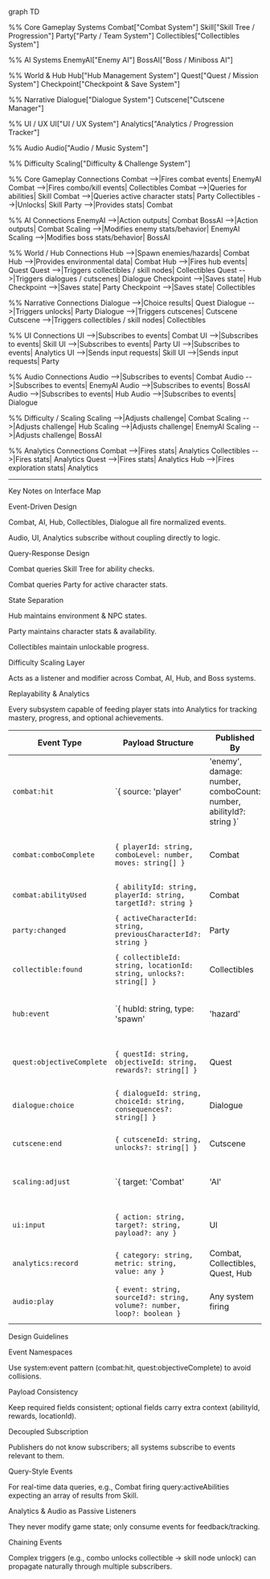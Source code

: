 graph TD

%% Core Gameplay Systems Combat["Combat System"] Skill["Skill Tree / Progression"] Party["Party / Team System"]
Collectibles["Collectibles System"]

%% AI Systems EnemyAI["Enemy AI"] BossAI["Boss / Miniboss AI"]

%% World & Hub Hub["Hub Management System"] Quest["Quest / Mission System"] Checkpoint["Checkpoint & Save System"]

%% Narrative Dialogue["Dialogue System"] Cutscene["Cutscene Manager"]

%% UI / UX UI["UI / UX System"] Analytics["Analytics / Progression Tracker"]

%% Audio Audio["Audio / Music System"]

%% Difficulty Scaling["Difficulty & Challenge System"]

%% Core Gameplay Connections Combat -->|Fires combat events| EnemyAI Combat -->|Fires combo/kill events| Collectibles Combat
-->|Queries for abilities| Skill Combat -->|Queries active character stats| Party Collectibles -->|Unlocks| Skill Party -->|Provides
stats| Combat

%% AI Connections EnemyAI -->|Action outputs| Combat BossAI -->|Action outputs| Combat Scaling -->|Modifies enemy stats/behavior|
EnemyAI Scaling -->|Modifies boss stats/behavior| BossAI

%% World / Hub Connections Hub -->|Spawn enemies/hazards| Combat Hub -->|Provides environmental data| Combat Hub -->|Fires hub events|
Quest Quest -->|Triggers collectibles / skill nodes| Collectibles Quest -->|Triggers dialogues / cutscenes| Dialogue Checkpoint
-->|Saves state| Hub Checkpoint -->|Saves state| Party Checkpoint -->|Saves state| Collectibles

%% Narrative Connections Dialogue -->|Choice results| Quest Dialogue -->|Triggers unlocks| Party Dialogue -->|Triggers cutscenes|
Cutscene Cutscene -->|Triggers collectibles / skill nodes| Collectibles

%% UI Connections UI -->|Subscribes to events| Combat UI -->|Subscribes to events| Skill UI -->|Subscribes to events| Party UI
-->|Subscribes to events| Analytics UI -->|Sends input requests| Skill UI -->|Sends input requests| Party

%% Audio Connections Audio -->|Subscribes to events| Combat Audio -->|Subscribes to events| EnemyAI Audio -->|Subscribes to events|
BossAI Audio -->|Subscribes to events| Hub Audio -->|Subscribes to events| Dialogue

%% Difficulty / Scaling Scaling -->|Adjusts challenge| Combat Scaling -->|Adjusts challenge| Hub Scaling -->|Adjusts challenge| EnemyAI
Scaling -->|Adjusts challenge| BossAI

%% Analytics Connections Combat -->|Fires stats| Analytics Collectibles -->|Fires stats| Analytics Quest -->|Fires stats| Analytics Hub
-->|Fires exploration stats| Analytics

---

Key Notes on Interface Map

Event-Driven Design

Combat, AI, Hub, Collectibles, Dialogue all fire normalized events.

Audio, UI, Analytics subscribe without coupling directly to logic.

Query-Response Design

Combat queries Skill Tree for ability checks.

Combat queries Party for active character stats.

State Separation

Hub maintains environment & NPC states.

Party maintains character stats & availability.

Collectibles maintain unlockable progress.

Difficulty Scaling Layer

Acts as a listener and modifier across Combat, AI, Hub, and Boss systems.

Replayability & Analytics

Every subsystem capable of feeding player stats into Analytics for tracking mastery, progress, and optional achievements.

| Event Type                | Payload Structure                                                       | Published By                                                        | Subscribed By                             | Notes                                               |                                          |                              |                               |
| ------------------------- | ----------------------------------------------------------------------- | ------------------------------------------------------------------- | ----------------------------------------- | --------------------------------------------------- | ---------------------------------------- | ---------------------------- | ----------------------------- |
| `combat:hit`              | \`{ source: 'player'                                                    | 'enemy', damage: number, comboCount: number, abilityId?: string }\` | Combat                                    | EnemyAI, BossAI, Collectibles, Audio, Analytics, UI | Fires whenever an attack lands           |                              |                               |
| `combat:comboComplete`    | `{ playerId: string, comboLevel: number, moves: string[] }`             | Combat                                                              | Skill, Collectibles, Audio, Analytics, UI | Trigger unlockable or rewards                       |                                          |                              |                               |
| `combat:abilityUsed`      | `{ abilityId: string, playerId: string, targetId?: string }`            | Combat                                                              | Skill, Audio, Analytics                   | Tracks skill use                                    |                                          |                              |                               |
| `party:changed`           | `{ activeCharacterId: string, previousCharacterId?: string }`           | Party                                                               | Combat, UI, Analytics                     | Fires when player switches character                |                                          |                              |                               |
| `collectible:found`       | `{ collectibleId: string, locationId: string, unlocks?: string[] }`     | Collectibles                                                        | Skill, UI, Analytics, Audio               | Tracks player pickup events                         |                                          |                              |                               |
| `hub:event`               | \`{ hubId: string, type: 'spawn'                                        | 'hazard'                                                            | 'npc', data?: any }\`                     | Hub                                                 | Combat, EnemyAI, Quest, Audio, Analytics | Hub-triggered world changes  |                               |
| `quest:objectiveComplete` | `{ questId: string, objectiveId: string, rewards?: string[] }`          | Quest                                                               | Collectibles, Dialogue, Audio, Analytics  | Fires on main/side mission progress                 |                                          |                              |                               |
| `dialogue:choice`         | `{ dialogueId: string, choiceId: string, consequences?: string[] }`     | Dialogue                                                            | Quest, Party, Cutscene, Audio             | Branching narrative triggers                        |                                          |                              |                               |
| `cutscene:end`            | `{ cutsceneId: string, unlocks?: string[] }`                            | Cutscene                                                            | Collectibles, Quest, Audio                | Post-cutscene unlocks/events                        |                                          |                              |                               |
| `scaling:adjust`          | \`{ target: 'Combat'                                                    | 'AI'                                                                | 'Hub'                                     | 'Boss', modifier: any }\`                           | Scaling                                  | Combat, EnemyAI, BossAI, Hub | Dynamic difficulty adjustment |
| `ui:input`                | `{ action: string, target?: string, payload?: any }`                    | UI                                                                  | Combat, Party, Skill                      | Player-triggered actions from menus                 |                                          |                              |                               |
| `analytics:record`        | `{ category: string, metric: string, value: any }`                      | Combat, Collectibles, Quest, Hub                                    | Analytics                                 | Centralized tracking of player stats                |                                          |                              |                               |
| `audio:play`              | `{ event: string, sourceId?: string, volume?: number, loop?: boolean }` | Any system firing                                                   | Audio                                     | Decoupled audio feedback events                     |                                          |                              |                               |

Design Guidelines

Event Namespaces

Use system:event pattern (combat:hit, quest:objectiveComplete) to avoid collisions.

Payload Consistency

Keep required fields consistent; optional fields carry extra context (abilityId, rewards, locationId).

Decoupled Subscription

Publishers do not know subscribers; all systems subscribe to events relevant to them.

Query-Style Events

For real-time data queries, e.g., Combat firing query:activeAbilities expecting an array of results from Skill.

Analytics & Audio as Passive Listeners

They never modify game state; only consume events for feedback/tracking.

Chaining Events

Complex triggers (e.g., combo unlocks collectible → skill node unlock) can propagate naturally through multiple subscribers.

